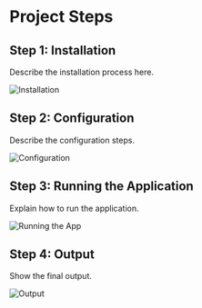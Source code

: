 # Project Steps

## Step 1: Installation
Describe the installation process here.

![Installation](https://github.com/your-repo-path/image1.png)

## Step 2: Configuration
Describe the configuration steps.

![Configuration](https://github.com/your-repo-path/image2.png)

## Step 3: Running the Application
Explain how to run the application.

![Running the App](https://github.com/your-repo-path/image3.png)

## Step 4: Output
Show the final output.

![Output](https://github.com/your-repo-path/image4.png)

